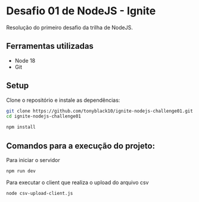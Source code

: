 # Desafio 01 de NodeJS - Ignite

Resolução do primeiro desafio da trilha de NodeJS.

## Ferramentas utilizadas

* Node 18
* Git

## Setup

Clone o repositório e instale as dependências:

```bash
git clone https://github.com/tonyblack10/ignite-nodejs-challenge01.git
cd ignite-nodejs-challenge01
```

```bash
npm install
```

## Comandos para a execução do projeto:

Para iniciar o servidor

```bash
npm run dev
```

Para executar o client que realiza o upload do arquivo csv

```bash
node csv-upload-client.js
```
